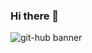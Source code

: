 ### Hi there 👋

<!--
**1-Hee/1-Hee** is a ✨ _special_ ✨ repository because its `README.md` (this file) appears on your GitHub profile.

Here are some ideas to get you started:

- 🔭 I’m currently working on ...
- 🌱 I’m currently learning ...
- 👯 I’m looking to collaborate on ...
- 🤔 I’m looking for help with ...
- 💬 Ask me about ...
- 📫 How to reach me: ...
- 😄 Pronouns: ...
- ⚡ Fun fact: ...
-->
![git-hub banner](https://user-images.githubusercontent.com/79094527/206826013-34b2be98-54b3-440d-9448-1819c9bfd4b4.jpg)

